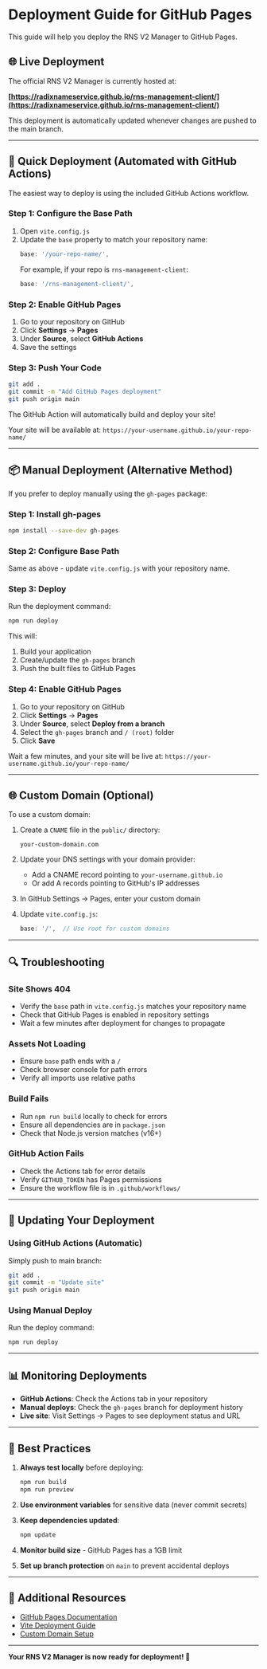 # Deployment Guide for GitHub Pages

This guide will help you deploy the RNS V2 Manager to GitHub Pages.

## 🌐 Live Deployment

The official RNS V2 Manager is currently hosted at:

**[https://radixnameservice.github.io/rns-management-client/](https://radixnameservice.github.io/rns-management-client/)**

This deployment is automatically updated whenever changes are pushed to the main branch.

---

## 🚀 Quick Deployment (Automated with GitHub Actions)

The easiest way to deploy is using the included GitHub Actions workflow.

### Step 1: Configure the Base Path

1. Open `vite.config.js`
2. Update the `base` property to match your repository name:
   ```javascript
   base: '/your-repo-name/',
   ```
   For example, if your repo is `rns-management-client`:
   ```javascript
   base: '/rns-management-client/',
   ```

### Step 2: Enable GitHub Pages

1. Go to your repository on GitHub
2. Click **Settings** → **Pages**
3. Under **Source**, select **GitHub Actions**
4. Save the settings

### Step 3: Push Your Code

```bash
git add .
git commit -m "Add GitHub Pages deployment"
git push origin main
```

The GitHub Action will automatically build and deploy your site!

Your site will be available at: `https://your-username.github.io/your-repo-name/`

---

## 📦 Manual Deployment (Alternative Method)

If you prefer to deploy manually using the `gh-pages` package:

### Step 1: Install gh-pages

```bash
npm install --save-dev gh-pages
```

### Step 2: Configure Base Path

Same as above - update `vite.config.js` with your repository name.

### Step 3: Deploy

Run the deployment command:

```bash
npm run deploy
```

This will:
1. Build your application
2. Create/update the `gh-pages` branch
3. Push the built files to GitHub Pages

### Step 4: Enable GitHub Pages

1. Go to your repository on GitHub
2. Click **Settings** → **Pages**
3. Under **Source**, select **Deploy from a branch**
4. Select the `gh-pages` branch and `/ (root)` folder
5. Click **Save**

Wait a few minutes, and your site will be live at:
`https://your-username.github.io/your-repo-name/`

---

## 🌐 Custom Domain (Optional)

To use a custom domain:

1. Create a `CNAME` file in the `public/` directory:
   ```
   your-custom-domain.com
   ```

2. Update your DNS settings with your domain provider:
   - Add a CNAME record pointing to `your-username.github.io`
   - Or add A records pointing to GitHub's IP addresses

3. In GitHub Settings → Pages, enter your custom domain

4. Update `vite.config.js`:
   ```javascript
   base: '/',  // Use root for custom domains
   ```

---

## 🔍 Troubleshooting

### Site Shows 404
- Verify the `base` path in `vite.config.js` matches your repository name
- Check that GitHub Pages is enabled in repository settings
- Wait a few minutes after deployment for changes to propagate

### Assets Not Loading
- Ensure `base` path ends with a `/`
- Check browser console for path errors
- Verify all imports use relative paths

### Build Fails
- Run `npm run build` locally to check for errors
- Ensure all dependencies are in `package.json`
- Check that Node.js version matches (v16+)

### GitHub Action Fails
- Check the Actions tab for error details
- Verify `GITHUB_TOKEN` has Pages permissions
- Ensure the workflow file is in `.github/workflows/`

---

## 🔄 Updating Your Deployment

### Using GitHub Actions (Automatic)
Simply push to main branch:
```bash
git add .
git commit -m "Update site"
git push origin main
```

### Using Manual Deploy
Run the deploy command:
```bash
npm run deploy
```

---

## 📊 Monitoring Deployments

- **GitHub Actions**: Check the Actions tab in your repository
- **Manual deploys**: Check the `gh-pages` branch for deployment history
- **Live site**: Visit Settings → Pages to see deployment status and URL

---

## 🎯 Best Practices

1. **Always test locally** before deploying:
   ```bash
   npm run build
   npm run preview
   ```

2. **Use environment variables** for sensitive data (never commit secrets)

3. **Keep dependencies updated**:
   ```bash
   npm update
   ```

4. **Monitor build size** - GitHub Pages has a 1GB limit

5. **Set up branch protection** on `main` to prevent accidental deploys

---

## 📝 Additional Resources

- [GitHub Pages Documentation](https://docs.github.com/en/pages)
- [Vite Deployment Guide](https://vitejs.dev/guide/static-deploy.html)
- [Custom Domain Setup](https://docs.github.com/en/pages/configuring-a-custom-domain-for-your-github-pages-site)

---

**Your RNS V2 Manager is now ready for deployment! 🎉**

